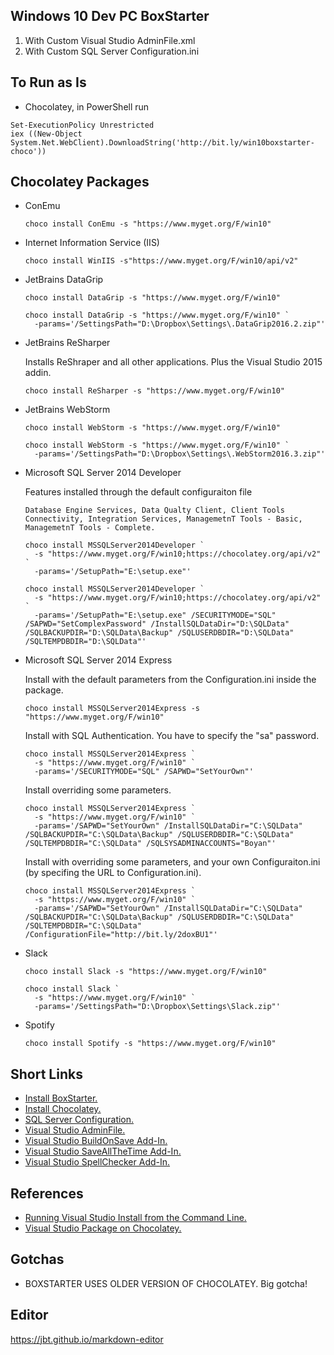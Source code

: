 ## Windows 10 Dev PC BoxStarter
  1. With Custom Visual Studio AdminFile.xml
  2. With Custom SQL Server Configuration.ini

## To Run as Is
  * Chocolatey, in PowerShell run
  ```
  Set-ExecutionPolicy Unrestricted
  iex ((New-Object System.Net.WebClient).DownloadString('http://bit.ly/win10boxstarter-choco'))
  ```

## Chocolatey Packages
  * ConEmu
    ```
    choco install ConEmu -s "https://www.myget.org/F/win10"
    ```
  * Internet Information Service (IIS)
    ```
    choco install WinIIS -s"https://www.myget.org/F/win10/api/v2"
    ```
  * JetBrains DataGrip
    ```
    choco install DataGrip -s "https://www.myget.org/F/win10"
    ```
    ```
    choco install DataGrip -s "https://www.myget.org/F/win10" `
      -params='/SettingsPath="D:\Dropbox\Settings\.DataGrip2016.2.zip"'
    ```
  * JetBrains ReSharper

    Installs ReShraper and all other applications. Plus the Visual Studio 2015 addin.
    ```
    choco install ReSharper -s "https://www.myget.org/F/win10"
    ```
  * JetBrains WebStorm
    ```
    choco install WebStorm -s "https://www.myget.org/F/win10"
    ```
    ```
    choco install WebStorm -s "https://www.myget.org/F/win10" `
      -params='/SettingsPath="D:\Dropbox\Settings\.WebStorm2016.3.zip"'
    ```
  * Microsoft SQL Server 2014 Developer

    Features installed through the default configuraiton file
    ```
    Database Engine Services, Data Qualty Client, Client Tools Connectivity, Integration Services, ManagemetnT Tools - Basic, ManagemetnT Tools - Complete.
    ```
    ```
    choco install MSSQLServer2014Developer `
      -s "https://www.myget.org/F/win10;https://chocolatey.org/api/v2" `
      -params='/SetupPath="E:\setup.exe"'
    ````

    ```
    choco install MSSQLServer2014Developer `
      -s "https://www.myget.org/F/win10;https://chocolatey.org/api/v2" `
      -params='/SetupPath="E:\setup.exe" /SECURITYMODE="SQL" /SAPWD="SetComplexPassword" /InstallSQLDataDir="D:\SQLData" /SQLBACKUPDIR="D:\SQLData\Backup" /SQLUSERDBDIR="D:\SQLData" /SQLTEMPDBDIR="D:\SQLData"'
    ```
  * Microsoft SQL Server 2014 Express

    Install with the default parameters from the Configuration.ini inside the package.
    ```
    choco install MSSQLServer2014Express -s "https://www.myget.org/F/win10"
    ```

    Install with SQL Authentication. You have to specify the "sa" password.
    ```
    choco install MSSQLServer2014Express `
      -s "https://www.myget.org/F/win10" `
      -params='/SECURITYMODE="SQL" /SAPWD="SetYourOwn"'
    ```

    Install overriding some parameters.
    ```
    choco install MSSQLServer2014Express `
      -s "https://www.myget.org/F/win10" `
      -params='/SAPWD="SetYourOwn" /InstallSQLDataDir="C:\SQLData" /SQLBACKUPDIR="C:\SQLData\Backup" /SQLUSERDBDIR="C:\SQLData" /SQLTEMPDBDIR="C:\SQLData" /SQLSYSADMINACCOUNTS="Boyan"'
    ```

    Install with overriding some parameters, and your own Configuraiton.ini (by specifing the URL to Configuration.ini).
    ```
    choco install MSSQLServer2014Express `
      -s "https://www.myget.org/F/win10" `
      -params='/SAPWD="SetYourOwn" /InstallSQLDataDir="C:\SQLData" /SQLBACKUPDIR="C:\SQLData\Backup" /SQLUSERDBDIR="C:\SQLData" /SQLTEMPDBDIR="C:\SQLData" /ConfigurationFile="http://bit.ly/2doxBU1"'
    ```
  * Slack
    ```
    choco install Slack -s "https://www.myget.org/F/win10"
    ```
    ```
    choco install Slack `
      -s "https://www.myget.org/F/win10" `
      -params='/SettingsPath="D:\Dropbox\Settings\Slack.zip"'
    ```
  * Spotify
    ```
    choco install Spotify -s "https://www.myget.org/F/win10"
    ```

## Short Links
  * [Install BoxStarter.](http://bit.ly/win10boxstarter)
  * [Install Chocolatey.](http://bit.ly/win10boxstarter-choco)
  * [SQL Server Configuration.](http://bit.ly/win10boxstarter-sqlserverconfig)
  * [Visual Studio AdminFile.](http://bit.ly/win10boxstarter-vsadmin)
  * [Visual Studio BuildOnSave Add-In.](http://bit.ly/win10boxstarert-vs-buildonsave)
  * [Visual Studio SaveAllTheTime Add-In.](http://bit.ly/win10boxstarert-vs-saveallthetime)
  * [Visual Studio SpellChecker Add-In.](http://bit.ly/win10boxstarter-vs-spellchecker)

## References
  * [Running Visual Studio Install from the Command Line.](https://msdn.microsoft.com/en-us/library/mt720584.aspx)
  * [Visual Studio Package on Chocolatey.](https://chocolatey.org/packages/VisualStudio2015Enterprise)

## Gotchas
  * BOXSTARTER USES OLDER VERSION OF CHOCOLATEY. Big gotcha!

## Editor
https://jbt.github.io/markdown-editor